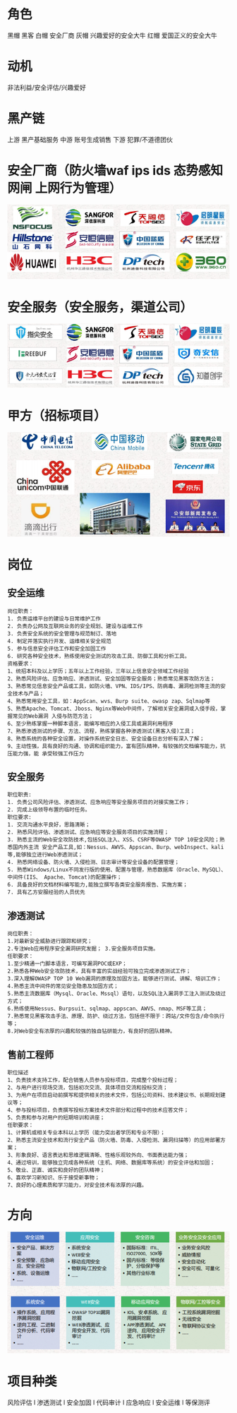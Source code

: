 # 角色
黑帽 黑客 
白帽 安全厂商
灰帽 兴趣爱好的安全大牛
红帽  爱国正义的安全大牛
# 动机 
非法利益/安全评估/兴趣爱好
# 黑产链
上游 黑产基础服务 中游 账号生成销售 下游 犯罪/不道德团伙

# 安全厂商（防火墙waf ips ids 态势感知 网闸 上网行为管理）
![a49d64891ad215620bc6e4724628be56.png](../_resources/a49d64891ad215620bc6e4724628be56.png)
# 安全服务（安全服务，渠道公司）
![7ed4ec01643a99896676e0d7cfeb578e.png](../_resources/7ed4ec01643a99896676e0d7cfeb578e.png)

# 甲方（招标项目）
![cae252e2680675d23d2e18eb7441580b.png](../_resources/cae252e2680675d23d2e18eb7441580b.png)

# 岗位

## 安全运维
```
岗位职责： 
1. 负责运维平台的建设与日常维护工作 
2. 负责办公网及互联网业务的安全规划、建设与运维工作 
3. 负责安全系统的安全管理与规范制订、落地 
4. 制定并落实执行开发、运维相关安全规范 
5. 参与信息安全评估工作和安全加固工作 
6. 研究各种安全技术，熟练使用安全测试的攻击工具、防御工具和分析工具。 
资格要求： 
1、统招本科及以上学历；五年以上工作经验，三年以上信息安全领域工作经验 
2、熟悉风险评估、应急响应、渗透测试、安全加固等安全服务；熟悉常见黑客攻防方法； 
3、熟悉常见信息安全产品或工具，如防火墙、VPN、IDS/IPS、防病毒、漏洞检测等主流的安全技术与产品； 
4、熟悉常用安全工具，如：AppScan、wvs、Burp suite、owasp zap、Sqlmap等 
5、熟悉Apache、Tomcat、Jboss、Nginx等Web中间件，了解相关安全漏洞或入侵手段，掌握常见的Web漏洞 入侵与防范方法； 
6、至少熟练掌握一种脚本语言，能编写相应的入侵工具或漏洞利用程序 
7、熟悉渗透测试的步骤、方法、流程，熟练掌握各种渗透测试(黑客入侵)工具； 
8、熟悉系统的各种安全设置，对操作系统安全日志、安全设备日志分析有深入了解； 
9、主动性强，具有良好的沟通、协调和组织能力，富有团队精神，有较强的文档编写能力，抗压能力强，能 承受较强工作压力
```

## 安全服务
```
职位职责: 
1. 负责公司风险评估、渗透测试、应急响应等安全服务项目的对接实施工作； 
2. 完成上级领导布置的临时任务。 
职位要求: 
1. 交流沟通水平良好，思路清晰； 
2. 熟悉风险评估、渗透测试、应急响应等安全服务项目的实施流程； 
3. 熟悉主流的Web安全攻防技术,包括SQL注入、XSS、CSRF等OWASP TOP 10安全风险；熟悉国内外主流 安全产品工具,如：Nessus、AWVS、Appscan、Burp、webInspect、kali等,能够独立进行Web渗透测试； 
4. 熟悉网络设备、防火墙、入侵检测、日志审计等安全设备的配置管理； 
5. 熟悉Windows/Linux不同发行版的使用、配置与管理，熟悉数据库（Oracle、MySQL）、中间件(IIS、 Apache、Tomcat)的配置操作； 
6. 具备良好的文档材料编写能力,能独立撰写各类安全服务报告、实施方案； 
7. 具有乙方安服经验的人员优先
```
## 渗透测试
```
岗位职责： 
1.对最新安全威胁进行跟踪和研究； 
2.专注Web应用程序安全漏洞研究发掘； 3.安全服务项目实施。 
任职要求： 
1.至少精通一门脚本语言，可编写漏洞POC或EXP； 
2.熟悉各种Web安全攻防技术，具有丰富的实战经验可独立完成渗透测试工作； 
3.深入理解OWASP TOP 10 Web漏洞的原理及加固方法，能够进行测试、讲解、培训工作； 
4.熟悉主流中间件的常见安全隐患及加固方式； 
5.熟悉主流数据库（Mysql、Oracle、Mssql）语句，以及SQL注入漏洞手工注入测试及绕过方式； 
6.熟练使用Nessus、Burpsuit、sqlmap、appscan、AWVS、nmap、MSF等工具； 
7.熟悉常见黑客攻击手法、原理、防护、绕过方法，包括但不限于：跨站/文件包含/命令执行等； 
8.对Web安全有浓厚的兴趣和较强的独自钻研能力，有良好的团队精神。
```
## 售前工程师
```
职位描述 
1、负责技术支持工作，配合销售人员参与投标项目，完成整个投标过程； 
2、与用户进行现场交流，包括初次交流、具体项目交流和投标交流； 
3、为用户在项目启动前撰写和提供相关的技术文件，包括公司资料、技术建议书、长期规划建议等； 
4、参与投标项目，负责撰写投标方案技术文件部分和过程中的技术应答文件； 
5、负责和参与对用户的短期培训和讲座； 
任职要求： 
1、计算机或相关专业本科以上学历（能力突出者学历和专业不限）； 
2、熟悉主流安全技术和流行安全产品（防火墙、防毒、入侵检测、漏洞扫描等）的应用部署方案； 
3、形象良好、语言表达和思维逻辑清晰、性格乐观较外向、书面表达能力强； 
4、通过培训，能够独立完成各种系统（主机、网络、数据库等系统）的安全评估和加固； 
5、敬业、正直、诚实和良好的团队精神； 
6、喜欢学习新知识、乐于接受新事物； 
7、良好的心理素质和学习能力，对安全技术有浓厚的兴趣。
```

 # 方向
 ![2b3924ff7344447c4df4dd5ada8a9dae.png](../_resources/2b3924ff7344447c4df4dd5ada8a9dae.png)
 
 # 项目种类
 
 风险评估 l 渗透测试 l 安全加固 l 代码审计 l 应急响应 l 安全运维 l 等保测评
 

